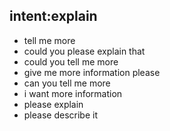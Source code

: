 ## intent:explain
- tell me more
- could you please explain that
- could you tell me more
- give me more information please
- can you tell me more
- i want more information
- please explain
- please describe it
